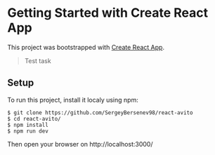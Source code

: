 # Getting Started with Create React App

This project was bootstrapped with [Create React App](https://github.com/facebook/create-react-app).

>Test task

## Setup

To run this project, install it localy using npm:

```shell
$ git clone https://github.com/SergeyBersenev98/react-avito
$ cd react-avito/
$ npm install
$ npm run dev
```

Then open your browser on http://localhost:3000/
